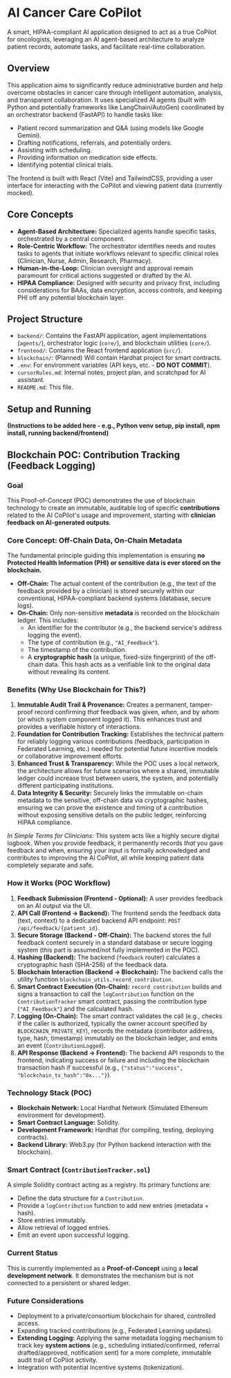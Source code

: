 # AI Cancer Care CoPilot

A smart, HIPAA-compliant AI application designed to act as a true CoPilot for oncologists, leveraging an AI agent-based architecture to analyze patient records, automate tasks, and facilitate real-time collaboration.

## Overview

This application aims to significantly reduce administrative burden and help overcome obstacles in cancer care through intelligent automation, analysis, and transparent collaboration. It uses specialized AI agents (built with Python and potentially frameworks like LangChain/AutoGen) coordinated by an orchestrator backend (FastAPI) to handle tasks like:

*   Patient record summarization and Q&A (using models like Google Gemini).
*   Drafting notifications, referrals, and potentially orders.
*   Assisting with scheduling.
*   Providing information on medication side effects.
*   Identifying potential clinical trials.

The frontend is built with React (Vite) and TailwindCSS, providing a user interface for interacting with the CoPilot and viewing patient data (currently mocked).

## Core Concepts

*   **Agent-Based Architecture:** Specialized agents handle specific tasks, orchestrated by a central component.
*   **Role-Centric Workflow:** The orchestrator identifies needs and routes tasks to agents that initiate workflows relevant to specific clinical roles (Clinician, Nurse, Admin, Research, Pharmacy).
*   **Human-in-the-Loop:** Clinician oversight and approval remain paramount for critical actions suggested or drafted by the AI.
*   **HIPAA Compliance:** Designed with security and privacy first, including considerations for BAAs, data encryption, access controls, and keeping PHI off any potential blockchain layer.

## Project Structure

*   `backend/`: Contains the FastAPI application, agent implementations (`agents/`), orchestrator logic (`core/`), and blockchain utilities (`core/`).
*   `frontend/`: Contains the React frontend application (`src/`).
*   `blockchain/`: (Planned) Will contain Hardhat project for smart contracts.
*   `.env`: For environment variables (API keys, etc. - **DO NOT COMMIT**).
*   `cursorRules.md`: Internal notes, project plan, and scratchpad for AI assistant.
*   `README.md`: This file.

## Setup and Running

**(Instructions to be added here - e.g., Python venv setup, pip install, npm install, running backend/frontend)**

## Blockchain POC: Contribution Tracking (Feedback Logging)

### Goal

This Proof-of-Concept (POC) demonstrates the use of blockchain technology to create an immutable, auditable log of specific **contributions** related to the AI CoPilot's usage and improvement, starting with **clinician feedback on AI-generated outputs**.

### Core Concept: Off-Chain Data, On-Chain Metadata

The fundamental principle guiding this implementation is ensuring **no Protected Health Information (PHI) or sensitive data is ever stored on the blockchain.**

*   **Off-Chain:** The actual content of the contribution (e.g., the text of the feedback provided by a clinician) is stored securely within our conventional, HIPAA-compliant backend systems (database, secure logs).
*   **On-Chain:** Only non-sensitive **metadata** is recorded on the blockchain ledger. This includes:
    *   An identifier for the contributor (e.g., the backend service's address logging the event).
    *   The type of contribution (e.g., `"AI_Feedback"`).
    *   The timestamp of the contribution.
    *   A **cryptographic hash** (a unique, fixed-size fingerprint) of the off-chain data. This hash acts as a verifiable link to the original data without revealing its content.

### Benefits (Why Use Blockchain for This?)

1.  **Immutable Audit Trail & Provenance:** Creates a permanent, tamper-proof record confirming *that* feedback was given, *when*, and by *whom* (or which system component logged it). This enhances trust and provides a verifiable history of interactions.
2.  **Foundation for Contribution Tracking:** Establishes the technical pattern for reliably logging various contributions (feedback, participation in Federated Learning, etc.) needed for potential future incentive models or collaborative improvement efforts.
3.  **Enhanced Trust & Transparency:** While the POC uses a local network, the architecture allows for future scenarios where a shared, immutable ledger could increase trust between users, the system, and potentially different participating institutions.
4.  **Data Integrity & Security:** Securely links the immutable on-chain metadata to the sensitive, off-chain data via cryptographic hashes, ensuring we can prove the existence and timing of a contribution without exposing sensitive details on the public ledger, reinforcing HIPAA compliance.

*In Simple Terms for Clinicians:* This system acts like a highly secure digital logbook. When you provide feedback, it permanently records *that* you gave feedback and when, ensuring your input is formally acknowledged and contributes to improving the AI CoPilot, all while keeping patient data completely separate and safe.

### How it Works (POC Workflow)

1.  **Feedback Submission (Frontend - Optional):** A user provides feedback on an AI output via the UI.
2.  **API Call (Frontend -> Backend):** The frontend sends the feedback data (text, context) to a dedicated backend API endpoint: `POST /api/feedback/{patient_id}`.
3.  **Secure Storage (Backend - Off-Chain):** The backend stores the full feedback content securely in a standard database or secure logging system (this part is assumed/not fully implemented in the POC).
4.  **Hashing (Backend):** The backend (`feedback` router) calculates a cryptographic hash (SHA-256) of the feedback data.
5.  **Blockchain Interaction (Backend -> Blockchain):** The backend calls the utility function `blockchain_utils.record_contribution`.
6.  **Smart Contract Execution (On-Chain):** `record_contribution` builds and signs a transaction to call the `logContribution` function on the `ContributionTracker` smart contract, passing the contribution type (`"AI_Feedback"`) and the calculated hash.
7.  **Logging (On-Chain):** The smart contract validates the call (e.g., checks if the caller is authorized, typically the owner account specified by `BLOCKCHAIN_PRIVATE_KEY`), records the metadata (contributor address, type, hash, timestamp) immutably on the blockchain ledger, and emits an event (`ContributionLogged`).
8.  **API Response (Backend -> Frontend):** The backend API responds to the frontend, indicating success or failure and including the blockchain transaction hash if successful (e.g., `{"status":"success", "blockchain_tx_hash":"0x..."}`).

### Technology Stack (POC)

*   **Blockchain Network:** Local Hardhat Network (Simulated Ethereum environment for development).
*   **Smart Contract Language:** Solidity.
*   **Development Framework:** Hardhat (for compiling, testing, deploying contracts).
*   **Backend Library:** Web3.py (for Python backend interaction with the blockchain).

### Smart Contract (`ContributionTracker.sol`)

A simple Solidity contract acting as a registry. Its primary functions are:
*   Define the data structure for a `Contribution`.
*   Provide a `logContribution` function to add new entries (metadata + hash).
*   Store entries immutably.
*   Allow retrieval of logged entries.
*   Emit an event upon successful logging.

### Current Status

This is currently implemented as a **Proof-of-Concept** using a **local development network**. It demonstrates the mechanism but is not connected to a persistent or shared ledger.

### Future Considerations

*   Deployment to a private/consortium blockchain for shared, controlled access.
*   Expanding tracked contributions (e.g., Federated Learning updates).
*   **Extending Logging:** Applying the same metadata logging mechanism to track key **system actions** (e.g., scheduling initiated/confirmed, referral drafted/approved, notification sent) for a more complete, immutable audit trail of CoPilot activity.
*   Integration with potential incentive systems (tokenization).


